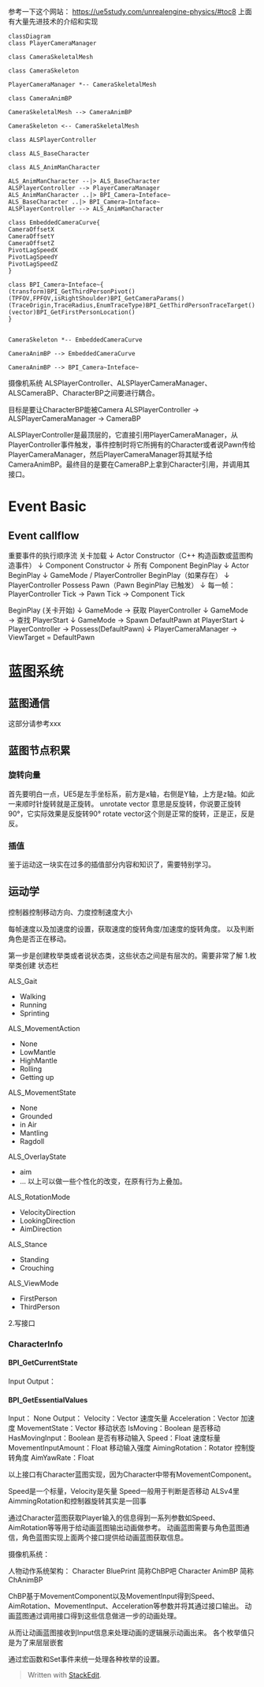 参考一下这个网站：
https://ue5study.com/unrealengine-physics/#toc8
上面有大量先进技术的介绍和实现

```mermaid
classDiagram
class PlayerCameraManager

class CameraSkeletalMesh

class CameraSkeleton

PlayerCameraManager *-- CameraSkeletalMesh

class CameraAnimBP

CameraSkeletalMesh --> CameraAnimBP

CameraSkeleton <-- CameraSkeletalMesh

class ALSPlayerController

class ALS_BaseCharacter

class ALS_AnimManCharacter

ALS_AnimManCharacter --|> ALS_BaseCharacter
ALSPlayerController --> PlayerCameraManager
ALS_AnimManCharacter ..|> BPI_Camera~Inteface~
ALS_BaseCharacter ..|> BPI_Camera~Inteface~
ALSPlayerController --> ALS_AnimManCharacter

class EmbeddedCameraCurve{
CameraOffsetX
CameraOffsetY
CameraOffsetZ
PivotLagSpeedX
PivotLagSpeedY
PivotLagSpeedZ
}

class BPI_Camera~Inteface~{
(transform)BPI_GetThirdPersonPivot()
(TPFOV,FPFOV,isRightShoulder)BPI_GetCameraParams()
(TraceOrigin,TraceRadius,EnumTraceType)BPI_GetThirdPersonTraceTarget()
(vector)BPI_GetFirstPersonLocation()
}


CameraSkeleton *-- EmbeddedCameraCurve

CameraAnimBP --> EmbeddedCameraCurve

CameraAnimBP --> BPI_Camera~Inteface~
```



摄像机系统
ALSPlayerController、ALSPlayerCameraManager、ALSCameraBP、CharacterBP之间要进行耦合。

目标是要让CharacterBP能被Camera
ALSPlayerController -> ALSPlayerCameraManager -> CameraBP


ALSPlayerController是最顶层的，它直接引用PlayerCameraManager，从PlayerController事件触发，事件控制时将它所拥有的Character或者说Pawn传给PlayerCameraManager，然后PlayerCameraManager将其赋予给CameraAnimBP。最终目的是要在CameraBP上拿到Character引用，并调用其接口。


# Event Basic

## Event callflow

重要事件的执行顺序流
关卡加载
   ↓
Actor Constructor（C++ 构造函数或蓝图构造事件）
   ↓
Component Constructor
   ↓
所有 Component BeginPlay
   ↓
Actor BeginPlay
   ↓
GameMode / PlayerController BeginPlay（如果存在）
   ↓
PlayerController Possess Pawn（Pawn BeginPlay 已触发）
   ↓
每一帧：
    PlayerController Tick
    → Pawn Tick
       → Component Tick


BeginPlay (关卡开始)
   ↓
GameMode → 获取 PlayerController
   ↓
GameMode → 查找 PlayerStart
   ↓
GameMode → Spawn DefaultPawn at PlayerStart
   ↓
PlayerController → Possess(DefaultPawn)
   ↓
PlayerCameraManager → ViewTarget = DefaultPawn


# 蓝图系统

## 蓝图通信
这部分请参考xxx

## 蓝图节点积累
### 旋转向量
首先要明白一点，UE5是左手坐标系，前方是x轴，右侧是Y轴，上方是z轴。如此一来顺时针旋转就是正旋转。
unrotate vector 意思是反旋转，你说要正旋转90°，它实际效果是反旋转90°
rotate vector这个则是正常的旋转，正是正，反是反。


### 插值
鉴于运动这一块实在过多的插值部分内容和知识了，需要特别学习。







## 运动学

控制器控制移动方向、力度控制速度大小

每帧速度以及加速度的设置，获取速度的旋转角度/加速度的旋转角度。
以及判断角色是否正在移动。

第一步是创建枚举类或者说状态类，这些状态之间是有层次的。需要非常了解
1.枚举类创建 状态栏

ALS_Gait
- Walking
- Running
- Sprinting

ALS_MovementAction
 - None
 - LowMantle
 - HighMantle
 - Rolling
 - Getting up 

ALS_MovementState
- None
- Grounded
- in Air
- Mantling
- Ragdoll

ALS_OverlayState 
- aim
- ...
以上可以做一些个性化的改变，在原有行为上叠加。

ALS_RotationMode
- VelocityDirection
- LookingDirection
- AimDirection

ALS_Stance
- Standing
- Crouching

ALS_ViewMode
- FirstPerson
- ThirdPerson


2.写接口
###  CharacterInfo

#### BPI_GetCurrentState
Input
Output：


#### BPI_GetEssentialValues
Input：
None
Output：
Velocity：Vector
速度矢量
Acceleration：Vector
加速度
MovementState：Vector
移动状态
IsMoving：Boolean
是否移动
HasMovingInput：Boolean
是否有移动输入
Speed：Float
速度标量
MovementInputAmount：Float
移动输入强度
AimingRotation：Rotator
控制旋转角度
AimYawRate：Float


以上接口有Character蓝图实现，因为Character中带有MovementComponent。

Speed是一个标量，Velocity是矢量
Speed一般用于判断是否移动
ALSv4里AimmingRotation和控制器旋转其实是一回事

通过Character蓝图获取Player输入的信息得到一系列参数如Speed、AimRotation等等用于给动画蓝图输出动画做参考。
动画蓝图需要与角色蓝图通信，角色蓝图实现上面两个接口提供给动画蓝图获取信息。

摄像机系统：

人物动作系统架构：
Character BluePrint  简称ChBP吧
Character AnimBP 简称ChAnimBP

ChBP基于MovementComponent以及MovementInput得到Speed、AimRotation、MovementInput、Acceleration等参数并将其通过接口输出。
动画蓝图通过调用接口得到这些信息做进一步的动画处理。

从而让动画蓝图接收到Input信息来处理动画的逻辑展示动画出来。
各个枚举值只是为了来层层嵌套



通过宏函数和Set事件来统一处理各种枚举的设置。





> Written with [StackEdit](https://stackedit.io/).
<!--stackedit_data:
eyJoaXN0b3J5IjpbMjY5MzYyMDMsLTE4NzQxNTY4OTcsMTk1OT
M2NDYzNiwxMTk0NTY0MDQxLDU0Mjk1ODMzOSwtMTkzMTUzNzQ5
MywtMjUwNzA0NDkwLC0xNDc2OTUzOTUyLC00NzI1MDI4MDUsNj
YzOTgzODMwLC0xODIzMTAyNzY3LDE4ODQwMTUxNzAsLTEyMzI1
NjY5MywtMTk2NTUwNDE5MSwxMzU4Mzc0ODU2LDE4MTM4NDQ5OD
YsLTE4MzU4MzgxMzcsLTYyOTMyMjA2NCw4MTgwNDc4NTgsOTU0
Mjc4ODkyXX0=
-->
